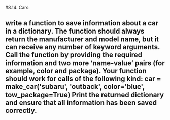 #8.14. Cars:
## write a function to save information about a car in a dictionary. The function should always return the manufacturer and model name, but it can receive any number of keyword arguments. Call the function by providing the required information and two more ‘name-value’ pairs (for example, color and package). Your function should work for calls of the following kind: car = make_car('subaru', 'outback', color='blue', tow_package=True) Print the returned dictionary and ensure that all information has been saved correctly.
